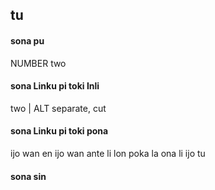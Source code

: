 ## tu

#### sona pu

NUMBER two

#### sona Linku pi toki Inli

two | ALT separate, cut

#### sona Linku pi toki pona

ijo wan en ijo wan ante li lon poka la ona li ijo tu

#### sona sin

